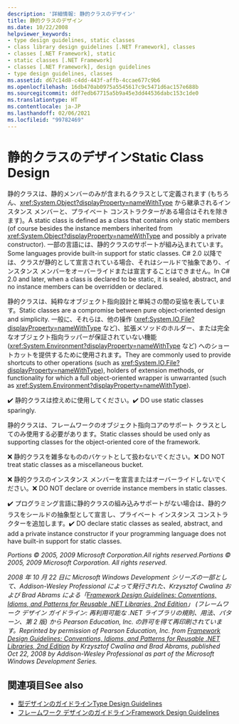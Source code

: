 ```yaml
---
description: '詳細情報: 静的クラスのデザイン'
title: 静的クラスのデザイン
ms.date: 10/22/2008
helpviewer_keywords:
- type design guidelines, static classes
- class library design guidelines [.NET Framework], classes
- classes [.NET Framework], static
- static classes [.NET Framework]
- classes [.NET Framework], design guidelines
- type design guidelines, classes
ms.assetid: d67c14d8-c4dd-443f-affb-4ccae677c9b6
ms.openlocfilehash: 16db470ab0975a5545617c9c5471d6ac157e688b
ms.sourcegitcommit: ddf7edb67715a5b9a45e3dd44536dabc153c1de0
ms.translationtype: HT
ms.contentlocale: ja-JP
ms.lasthandoff: 02/06/2021
ms.locfileid: "99782469"
---
```

# <a name="static-class-design"></a><span data-ttu-id="876fa-103">静的クラスのデザイン</span><span class="sxs-lookup"><span data-stu-id="876fa-103">Static Class Design</span></span>

<span data-ttu-id="876fa-104">静的クラスは、静的メンバーのみが含まれるクラスとして定義されます (もちろん、<xref:System.Object?displayProperty=nameWithType> から継承されるインスタンス メンバーと、プライベート コンストラクターがある場合はそれを除きます)。</span><span class="sxs-lookup"><span data-stu-id="876fa-104">A static class is defined as a class that contains only static members (of course besides the instance members inherited from <xref:System.Object?displayProperty=nameWithType> and possibly a private constructor).</span></span> <span data-ttu-id="876fa-105">一部の言語には、静的クラスのサポートが組み込まれています。</span><span class="sxs-lookup"><span data-stu-id="876fa-105">Some languages provide built-in support for static classes.</span></span> <span data-ttu-id="876fa-106">C# 2.0 以降では、クラスが静的として宣言されている場合、それはシールドで抽象であり、インスタンス メンバーをオーバーライドまたは宣言することはできません。</span><span class="sxs-lookup"><span data-stu-id="876fa-106">In C# 2.0 and later, when a class is declared to be static, it is sealed, abstract, and no instance members can be overridden or declared.</span></span>

 <span data-ttu-id="876fa-107">静的クラスは、純粋なオブジェクト指向設計と単純さの間の妥協を表しています。</span><span class="sxs-lookup"><span data-stu-id="876fa-107">Static classes are a compromise between pure object-oriented design and simplicity.</span></span> <span data-ttu-id="876fa-108">一般に、それらは、他の操作 (<xref:System.IO.File?displayProperty=nameWithType> など)、拡張メソッドのホルダー、または完全なオブジェクト指向ラッパーが保証されていない機能 (<xref:System.Environment?displayProperty=nameWithType> など) へのショートカットを提供するために使用されます。</span><span class="sxs-lookup"><span data-stu-id="876fa-108">They are commonly used to provide shortcuts to other operations (such as <xref:System.IO.File?displayProperty=nameWithType>), holders of extension methods, or functionality for which a full object-oriented wrapper is unwarranted (such as <xref:System.Environment?displayProperty=nameWithType>).</span></span>

 <span data-ttu-id="876fa-109">✔️ 静的クラスは控えめに使用してください。</span><span class="sxs-lookup"><span data-stu-id="876fa-109">✔️ DO use static classes sparingly.</span></span>

 <span data-ttu-id="876fa-110">静的クラスは、フレームワークのオブジェクト指向コアのサポート クラスとしてのみ使用する必要があります。</span><span class="sxs-lookup"><span data-stu-id="876fa-110">Static classes should be used only as supporting classes for the object-oriented core of the framework.</span></span>

 <span data-ttu-id="876fa-111">❌ 静的クラスを雑多なもののバケットとして扱わないでください。</span><span class="sxs-lookup"><span data-stu-id="876fa-111">❌ DO NOT treat static classes as a miscellaneous bucket.</span></span>

 <span data-ttu-id="876fa-112">❌ 静的クラスのインスタンス メンバーを宣言またはオーバーライドしないでください。</span><span class="sxs-lookup"><span data-stu-id="876fa-112">❌ DO NOT declare or override instance members in static classes.</span></span>

 <span data-ttu-id="876fa-113">✔️ プログラミング言語に静的クラスの組み込みサポートがない場合は、静的クラスをシールドの抽象型として宣言し、プライベート インスタンス コンストラクターを追加します。</span><span class="sxs-lookup"><span data-stu-id="876fa-113">✔️ DO declare static classes as sealed, abstract, and add a private instance constructor if your programming language does not have built-in support for static classes.</span></span>

 <span data-ttu-id="876fa-114">*Portions © 2005, 2009 Microsoft Corporation.All rights reserved.*</span><span class="sxs-lookup"><span data-stu-id="876fa-114">*Portions © 2005, 2009 Microsoft Corporation. All rights reserved.*</span></span>

 <span data-ttu-id="876fa-115">*2008 年 10 月 22 日に Microsoft Windows Development シリーズの一部として、Addison-Wesley Professional によって発行された、Krzysztof Cwalina および Brad Abrams による「[Framework Design Guidelines: Conventions, Idioms, and Patterns for Reusable .NET Libraries, 2nd Edition](https://www.informit.com/store/framework-design-guidelines-conventions-idioms-and-9780321545619)」 (フレームワーク デザイン ガイドライン: 再利用可能な .NET ライブラリの規則、用法、パターン、第 2 版) から Pearson Education, Inc. の許可を得て再印刷されています。*</span><span class="sxs-lookup"><span data-stu-id="876fa-115">*Reprinted by permission of Pearson Education, Inc. from [Framework Design Guidelines: Conventions, Idioms, and Patterns for Reusable .NET Libraries, 2nd Edition](https://www.informit.com/store/framework-design-guidelines-conventions-idioms-and-9780321545619) by Krzysztof Cwalina and Brad Abrams, published Oct 22, 2008 by Addison-Wesley Professional as part of the Microsoft Windows Development Series.*</span></span>

## <a name="see-also"></a><span data-ttu-id="876fa-116">関連項目</span><span class="sxs-lookup"><span data-stu-id="876fa-116">See also</span></span>

- [<span data-ttu-id="876fa-117">型デザインのガイドライン</span><span class="sxs-lookup"><span data-stu-id="876fa-117">Type Design Guidelines</span></span>](type.md)
- [<span data-ttu-id="876fa-118">フレームワーク デザインのガイドライン</span><span class="sxs-lookup"><span data-stu-id="876fa-118">Framework Design Guidelines</span></span>](index.md)
